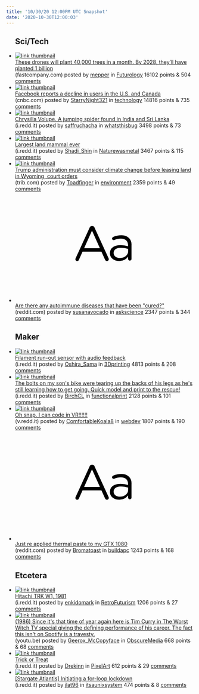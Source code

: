 ```yaml
---
title: '10/30/20 12:00PM UTC Snapshot'
date: '2020-10-30T12:00:03'
---
```

<ul>
<h2>Sci/Tech</h2>

<li><a href='https://www.fastcompany.com/90504789/these-drones-can-plant-40000-trees-in-a-month-by-2028-theyll-have-planted-1-billion'><img src='https://b.thumbs.redditmedia.com/kBEipW1gkh8cD9Ju784FhdsfNrr1OblM_6sEHnp5u7U.jpg' alt='link thumbnail'></a><div><div class='linkTitle'><a href='https://www.fastcompany.com/90504789/these-drones-can-plant-40000-trees-in-a-month-by-2028-theyll-have-planted-1-billion'>These drones will plant 40,000 trees in a month. By 2028, they’ll have planted 1 billion</a></div>(fastcompany.com) posted by <a href='https://www.reddit.com/user/mepper'>mepper</a> in <a href='https://www.reddit.com/r/Futurology'>Futurology</a> 16102 points & 504 <a href='https://www.reddit.com/r/Futurology/comments/jkp6nt/these_drones_will_plant_40000_trees_in_a_month_by/'>comments</a></div></li>

<li><a href='https://www.cnbc.com/2020/10/29/facebook-fb-earnings-q3-2020.html'><img src='https://a.thumbs.redditmedia.com/BJvTH80JF_zZsmlbWehS7dSkgk1rbpCIq1VE_ZMi5e0.jpg' alt='link thumbnail'></a><div><div class='linkTitle'><a href='https://www.cnbc.com/2020/10/29/facebook-fb-earnings-q3-2020.html'>Facebook reports a decline in users in the U.S. and Canada</a></div>(cnbc.com) posted by <a href='https://www.reddit.com/user/StarryNight321'>StarryNight321</a> in <a href='https://www.reddit.com/r/technology'>technology</a> 14816 points & 735 <a href='https://www.reddit.com/r/technology/comments/jkkxph/facebook_reports_a_decline_in_users_in_the_us_and/'>comments</a></div></li>

<li><a href='https://i.redd.it/01l7ppggw1w51.jpg'><img src='https://b.thumbs.redditmedia.com/ukAi9Lq64IBcLpN6DMLn2zCDZVPo1MKyXl_jsLaG_vU.jpg' alt='link thumbnail'></a><div><div class='linkTitle'><a href='https://i.redd.it/01l7ppggw1w51.jpg'>Chrysilla Volupe. A jumping spider found in India and Sri Lanka</a></div>(i.redd.it) posted by <a href='https://www.reddit.com/user/saffruchacha'>saffruchacha</a> in <a href='https://www.reddit.com/r/whatsthisbug'>whatsthisbug</a> 3498 points & 73 <a href='https://www.reddit.com/r/whatsthisbug/comments/jkbxfx/chrysilla_volupe_a_jumping_spider_found_in_india/'>comments</a></div></li>

<li><a href='https://i.redd.it/rnejt665p3w51.jpg'><img src='https://a.thumbs.redditmedia.com/FuG2S1dWqFzw0b31wAId2zVINYRk2iRIPSO1ktsy3b0.jpg' alt='link thumbnail'></a><div><div class='linkTitle'><a href='https://i.redd.it/rnejt665p3w51.jpg'>Largest land mammal ever</a></div>(i.redd.it) posted by <a href='https://www.reddit.com/user/Shadi_Shin'>Shadi_Shin</a> in <a href='https://www.reddit.com/r/Naturewasmetal'>Naturewasmetal</a> 3467 points & 115 <a href='https://www.reddit.com/r/Naturewasmetal/comments/jkj1wz/largest_land_mammal_ever/'>comments</a></div></li>

<li><a href='https://trib.com/business/energy/trump-administration-must-consider-climate-change-before-leasing-land-in-wyoming-court-orders/article_f71db7c0-5122-5729-b79a-b26554bf6c95.html'><img src='https://b.thumbs.redditmedia.com/k2Uy1AncoFmDkrL9wkhEZjM07KM9N5BW4sy5DEv8zRk.jpg' alt='link thumbnail'></a><div><div class='linkTitle'><a href='https://trib.com/business/energy/trump-administration-must-consider-climate-change-before-leasing-land-in-wyoming-court-orders/article_f71db7c0-5122-5729-b79a-b26554bf6c95.html'>Trump administration must consider climate change before leasing land in Wyoming, court orders</a></div>(trib.com) posted by <a href='https://www.reddit.com/user/Toadfinger'>Toadfinger</a> in <a href='https://www.reddit.com/r/environment'>environment</a> 2359 points & 49 <a href='https://www.reddit.com/r/environment/comments/jk9syu/trump_administration_must_consider_climate_change/'>comments</a></div></li>

<li><a href='https://www.reddit.com/r/askscience/comments/jkk4dx/are_there_any_autoimmune_diseases_that_have_been/'><svg version='1.1' viewBox='-34 -12 104 64' preserveAspectRatio='xMidYMid slice' xmlns='http://www.w3.org/2000/svg' xmlns:xlink='http://www.w3.org/1999/xlink'>
    <title>text link thumbnail</title>
    <path d='M12.19,8.84a1.45,1.45,0,0,0-1.4-1h-.12a1.46,1.46,0,0,0-1.42,1L1.14,26.56a1.29,1.29,0,0,0-.14.59,1,1,0,0,0,1,1,1.12,1.12,0,0,0,1.08-.77l2.08-4.65h11l2.08,4.59a1.24,1.24,0,0,0,1.12.83,1.08,1.08,0,0,0,1.08-1.08,1.64,1.64,0,0,0-.14-.57ZM6.08,20.71l4.59-10.22,4.6,10.22Z'>
    </path>
    <path d='M32.24,14.78A6.35,6.35,0,0,0,27.6,13.2a11.36,11.36,0,0,0-4.7,1,1,1,0,0,0-.58.89,1,1,0,0,0,.94.92,1.23,1.23,0,0,0,.39-.08,8.87,8.87,0,0,1,3.72-.81c2.7,0,4.28,1.33,4.28,3.92v.5a15.29,15.29,0,0,0-4.42-.61c-3.64,0-6.14,1.61-6.14,4.64v.05c0,2.95,2.7,4.48,5.37,4.48a6.29,6.29,0,0,0,5.19-2.48V26.9a1,1,0,0,0,1,1,1,1,0,0,0,1-1.06V19A5.71,5.71,0,0,0,32.24,14.78Zm-.56,7.7c0,2.28-2.17,3.89-4.81,3.89-1.94,0-3.61-1.06-3.61-2.86v-.06c0-1.8,1.5-3,4.2-3a15.2,15.2,0,0,1,4.22.61Z'>
    </path>
    </svg></a><div><div class='linkTitle'><a href='https://www.reddit.com/r/askscience/comments/jkk4dx/are_there_any_autoimmune_diseases_that_have_been/'>Are there any autoimmune diseases that have been "cured?"</a></div>(reddit.com) posted by <a href='https://www.reddit.com/user/susanavocado'>susanavocado</a> in <a href='https://www.reddit.com/r/askscience'>askscience</a> 2347 points & 344 <a href='https://www.reddit.com/r/askscience/comments/jkk4dx/are_there_any_autoimmune_diseases_that_have_been/'>comments</a></div></li>

<h2>Maker</h2>

<li><a href='https://i.redd.it/pmug8da2b2w51.jpg'><img src='https://a.thumbs.redditmedia.com/KUw-6AcxcaqvR9OlPC_FNn3Xb-R6GkBRhtkCa5E6Oe0.jpg' alt='link thumbnail'></a><div><div class='linkTitle'><a href='https://i.redd.it/pmug8da2b2w51.jpg'>Filament run-out sensor with audio feedback</a></div>(i.redd.it) posted by <a href='https://www.reddit.com/user/Oshira_Sama'>Oshira_Sama</a> in <a href='https://www.reddit.com/r/3Dprinting'>3Dprinting</a> 4813 points & 208 <a href='https://www.reddit.com/r/3Dprinting/comments/jkdhs2/filament_runout_sensor_with_audio_feedback/'>comments</a></div></li>

<li><a href='https://i.redd.it/2jvoeuq332w51.jpg'><img src='https://b.thumbs.redditmedia.com/BZaXVzP8pYKSYpl42yF-DzncKeLp7z--8DIZNKt5tvw.jpg' alt='link thumbnail'></a><div><div class='linkTitle'><a href='https://i.redd.it/2jvoeuq332w51.jpg'>The bolts on my son's bike were tearing up the backs of his legs as he's still learning how to get going. Quick model and print to the rescue!</a></div>(i.redd.it) posted by <a href='https://www.reddit.com/user/BirchCL'>BirchCL</a> in <a href='https://www.reddit.com/r/functionalprint'>functionalprint</a> 2128 points & 101 <a href='https://www.reddit.com/r/functionalprint/comments/jkcmsl/the_bolts_on_my_sons_bike_were_tearing_up_the/'>comments</a></div></li>

<li><a href='https://v.redd.it/stmriv0th1w51'><img src='https://b.thumbs.redditmedia.com/oZCBuYmSZX8xapXtfM3j7bRF-GOHd2oAmhjAMmWrM-g.jpg' alt='link thumbnail'></a><div><div class='linkTitle'><a href='https://v.redd.it/stmriv0th1w51'>Oh snap. I can code in VR!!!!!!</a></div>(v.redd.it) posted by <a href='https://www.reddit.com/user/ComfortableKoala8'>ComfortableKoala8</a> in <a href='https://www.reddit.com/r/webdev'>webdev</a> 1807 points & 190 <a href='https://www.reddit.com/r/webdev/comments/jkjjfw/oh_snap_i_can_code_in_vr/'>comments</a></div></li>

<li><a href='https://www.reddit.com/r/buildapc/comments/jkqle3/just_re_applied_thermal_paste_to_my_gtx_1080/'><svg version='1.1' viewBox='-34 -12 104 64' preserveAspectRatio='xMidYMid slice' xmlns='http://www.w3.org/2000/svg' xmlns:xlink='http://www.w3.org/1999/xlink'>
    <title>text link thumbnail</title>
    <path d='M12.19,8.84a1.45,1.45,0,0,0-1.4-1h-.12a1.46,1.46,0,0,0-1.42,1L1.14,26.56a1.29,1.29,0,0,0-.14.59,1,1,0,0,0,1,1,1.12,1.12,0,0,0,1.08-.77l2.08-4.65h11l2.08,4.59a1.24,1.24,0,0,0,1.12.83,1.08,1.08,0,0,0,1.08-1.08,1.64,1.64,0,0,0-.14-.57ZM6.08,20.71l4.59-10.22,4.6,10.22Z'>
    </path>
    <path d='M32.24,14.78A6.35,6.35,0,0,0,27.6,13.2a11.36,11.36,0,0,0-4.7,1,1,1,0,0,0-.58.89,1,1,0,0,0,.94.92,1.23,1.23,0,0,0,.39-.08,8.87,8.87,0,0,1,3.72-.81c2.7,0,4.28,1.33,4.28,3.92v.5a15.29,15.29,0,0,0-4.42-.61c-3.64,0-6.14,1.61-6.14,4.64v.05c0,2.95,2.7,4.48,5.37,4.48a6.29,6.29,0,0,0,5.19-2.48V26.9a1,1,0,0,0,1,1,1,1,0,0,0,1-1.06V19A5.71,5.71,0,0,0,32.24,14.78Zm-.56,7.7c0,2.28-2.17,3.89-4.81,3.89-1.94,0-3.61-1.06-3.61-2.86v-.06c0-1.8,1.5-3,4.2-3a15.2,15.2,0,0,1,4.22.61Z'>
    </path>
    </svg></a><div><div class='linkTitle'><a href='https://www.reddit.com/r/buildapc/comments/jkqle3/just_re_applied_thermal_paste_to_my_gtx_1080/'>Just re applied thermal paste to my GTX 1080</a></div>(reddit.com) posted by <a href='https://www.reddit.com/user/Bromatoast'>Bromatoast</a> in <a href='https://www.reddit.com/r/buildapc'>buildapc</a> 1243 points & 168 <a href='https://www.reddit.com/r/buildapc/comments/jkqle3/just_re_applied_thermal_paste_to_my_gtx_1080/'>comments</a></div></li>

<h2>Etcetera</h2>

<li><a href='https://i.redd.it/bbi5t6gat3w51.png'><img src='https://b.thumbs.redditmedia.com/eDGV_baMVdHLyrRlqsSIZdUawmRuwzoqhJU1xkmZMMU.jpg' alt='link thumbnail'></a><div><div class='linkTitle'><a href='https://i.redd.it/bbi5t6gat3w51.png'>Hitachi TRK W1, 1981</a></div>(i.redd.it) posted by <a href='https://www.reddit.com/user/enkidomark'>enkidomark</a> in <a href='https://www.reddit.com/r/RetroFuturism'>RetroFuturism</a> 1206 points & 27 <a href='https://www.reddit.com/r/RetroFuturism/comments/jkjid5/hitachi_trk_w1_1981/'>comments</a></div></li>

<li><a href='https://youtu.be/-FMf8ltkCgM'><img src='https://b.thumbs.redditmedia.com/nnZzSIIfZBvKDJi17LQPnUhW90DOF8daFeiNguWdW_E.jpg' alt='link thumbnail'></a><div><div class='linkTitle'><a href='https://youtu.be/-FMf8ltkCgM'>(1986) Since it's that time of year again here is Tim Curry in The Worst Witch TV special giving the defining performance of his career. The fact this isn't on Spotify is a travesty.</a></div>(youtu.be) posted by <a href='https://www.reddit.com/user/Geerox_McCopyface'>Geerox_McCopyface</a> in <a href='https://www.reddit.com/r/ObscureMedia'>ObscureMedia</a> 668 points & 68 <a href='https://www.reddit.com/r/ObscureMedia/comments/jkgm8z/1986_since_its_that_time_of_year_again_here_is/'>comments</a></div></li>

<li><a href='https://i.redd.it/eys07fejr4w51.gif'><img src='https://a.thumbs.redditmedia.com/6sO0t41cnxfWrDOQbFm3DMq815F5TwfuRACkvDKCvt4.jpg' alt='link thumbnail'></a><div><div class='linkTitle'><a href='https://i.redd.it/eys07fejr4w51.gif'>Trick or Treat</a></div>(i.redd.it) posted by <a href='https://www.reddit.com/user/Drekinn'>Drekinn</a> in <a href='https://www.reddit.com/r/PixelArt'>PixelArt</a> 612 points & 29 <a href='https://www.reddit.com/r/PixelArt/comments/jkmyyn/trick_or_treat/'>comments</a></div></li>

<li><a href='https://i.redd.it/0nzvaauia4w51.jpg'><img src='https://b.thumbs.redditmedia.com/frhFHaWQT1hkaxkmJjsrgz4QildUt0guucRFEk8km3U.jpg' alt='link thumbnail'></a><div><div class='linkTitle'><a href='https://i.redd.it/0nzvaauia4w51.jpg'>[Stargate Atlantis] Initiating a for-loop lockdown</a></div>(i.redd.it) posted by <a href='https://www.reddit.com/user/jlat96'>jlat96</a> in <a href='https://www.reddit.com/r/itsaunixsystem'>itsaunixsystem</a> 474 points & 8 <a href='https://www.reddit.com/r/itsaunixsystem/comments/jkla1h/stargate_atlantis_initiating_a_forloop_lockdown/'>comments</a></div></li>

</ul>
